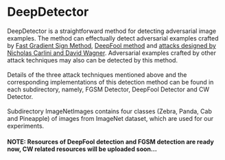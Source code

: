 # DeepDetector
DeepDetector is a straightforward method for detecting adversarial image examples. The method can effectually detect adversarial examples crafted by [Fast Gradient Sign Method](https://arxiv.org/pdf/1412.6572.pdf), [DeepFool method](http://www.cv-foundation.org/openaccess/content_cvpr_2016/papers/Moosavi-Dezfooli_DeepFool_A_Simple_CVPR_2016_paper.pdf) and [attacks designed by Nicholas Carlini and David Wagner](https://arxiv.org/pdf/1608.04644.pdf). Adversarial examples crafted by other attack techniques may also can be detected by this method.<br>
<br>Details of the three attack techniques mentioned above and the corresponding implementations of this detection method can be found in each subdirectory, namely, FGSM Detector, DeepFool Detector and CW Detector.<br> 
<br>Subdirectory ImageNetImages contains four classes (Zebra, Panda, Cab and Pineapple) of images from ImageNet dataset, which are used for our experiments.<br>
#### NOTE: Resources of DeepFool detection and FGSM detection are ready now, CW related resources will be uploaded soon...
